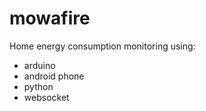 mowafire
========

Home energy consumption monitoring using:

+ arduino
+ android phone
+ python
+ websocket
